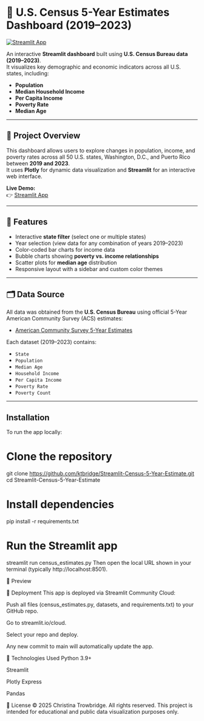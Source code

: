 # 🗽 U.S. Census 5-Year Estimates Dashboard (2019–2023)

[![Streamlit App](https://img.shields.io/badge/Streamlit-Live_App-FF4B4B?logo=streamlit&logoColor=white)](https://app-census-5-year-estimate-ktbridge.streamlit.app/)

An interactive **Streamlit dashboard** built using **U.S. Census Bureau data (2019–2023)**.  
It visualizes key demographic and economic indicators across all U.S. states, including:

-  **Population**
-  **Median Household Income**
-  **Per Capita Income**
-  **Poverty Rate**
-  **Median Age**

---

## 📖 Project Overview

This dashboard allows users to explore changes in population, income, and poverty rates across all 50 U.S. states, Washington, D.C., and Puerto Rico between **2019 and 2023**.  
It uses **Plotly** for dynamic data visualization and **Streamlit** for an interactive web interface.

**Live Demo:**  
👉 [Streamlit App](https://app-census-5-year-estimate-ktbridge.streamlit.app/)

---

## 🧩 Features

- Interactive **state filter** (select one or multiple states)
- Year selection (view data for any combination of years 2019–2023)
- Color-coded bar charts for income data
- Bubble charts showing **poverty vs. income relationships**
- Scatter plots for **median age** distribution
- Responsive layout with a sidebar and custom color themes

---

## 🗂️ Data Source

All data was obtained from the **U.S. Census Bureau** using official 5-Year American Community Survey (ACS) estimates:

- [American Community Survey 5-Year Estimates](https://data.census.gov/)

Each dataset (2019–2023) contains:
- `State`
- `Population`
- `Median Age`
- `Household Income`
- `Per Capita Income`
- `Poverty Rate`
- `Poverty Count`

---

##  Installation

To run the app locally:


# Clone the repository
git clone https://github.com/ktbridge/Streamlit-Census-5-Year-Estimate.git
cd Streamlit-Census-5-Year-Estimate

# Install dependencies
pip install -r requirements.txt

# Run the Streamlit app
streamlit run census_estimates.py
Then open the local URL shown in your terminal (typically http://localhost:8501).

🎨 Preview


🚀 Deployment
This app is deployed via Streamlit Community Cloud:

Push all files (census_estimates.py, datasets, and requirements.txt) to your GitHub repo.

Go to streamlit.io/cloud.

Select your repo and deploy.

Any new commit to main will automatically update the app.

🧠 Technologies Used
Python 3.9+

Streamlit

Plotly Express

Pandas

📜 License
© 2025 Christina Trowbridge.
All rights reserved.
This project is intended for educational and public data visualization purposes only.

